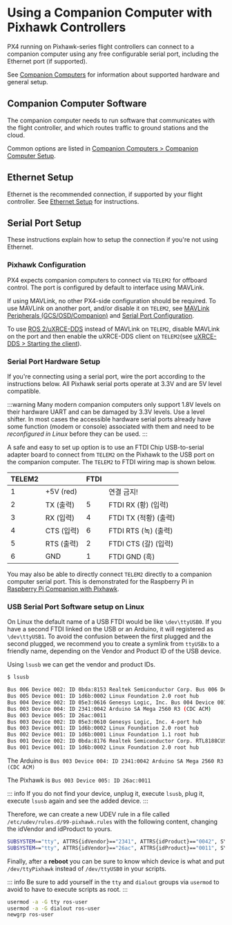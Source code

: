 # Using a Companion Computer with Pixhawk Controllers

PX4 running on Pixhawk-series flight controllers can connect to a companion computer using any free configurable serial port, including the Ethernet port (if supported).

See [Companion Computers](../companion_computer/index.md) for information about supported hardware and general setup.

## Companion Computer Software

The companion computer needs to run software that communicates with the flight controller, and which routes traffic to ground stations and the cloud.

Common options are listed in [Companion Computers > Companion Computer Setup](../companion_computer/index.md#companion-computer-software).

## Ethernet Setup

Ethernet is the recommended connection, if supported by your flight controller. See [Ethernet Setup](../advanced_config/ethernet_setup.md) for instructions.

## Serial Port Setup

These instructions explain how to setup the connection if you're not using Ethernet.

### Pixhawk Configuration

PX4 expects companion computers to connect via `TELEM2` for offboard control. The port is configured by default to interface using MAVLink.

If using MAVLink, no other PX4-side configuration should be required. To use MAVLink on another port, and/or disable it on `TELEM2`, see [MAVLink Peripherals (GCS/OSD/Companion)](../peripherals/mavlink_peripherals.md) and [Serial Port Configuration](../peripherals/serial_configuration.md).

To use [ROS 2/uXRCE-DDS](../ros2/user_guide.md) instead of MAVLink on `TELEM2`, disable MAVLink on the port and then enable the uXRCE-DDS client on `TELEM2`(see [uXRCE-DDS > Starting the client](../middleware/uxrce_dds.md#starting-the-client)).

### Serial Port Hardware Setup

If you're connecting using a serial port, wire the port according to the instructions below. All Pixhawk serial ports operate at 3.3V and are 5V level compatible.

:::warning
Many modern companion computers only support 1.8V levels on their hardware UART and can be damaged by 3.3V levels. Use a level shifter. In most cases the accessible hardware serial ports already have some function (modem or console) associated with them and need to be _reconfigured in Linux_ before they can be used.
:::

A safe and easy to set up option is to use an FTDI Chip USB-to-serial adapter board to connect from `TELEM2` on the Pixhawk to the USB port on the companion computer. The `TELEM2` to FTDI wiring map is shown below.

| TELEM2 |           | FTDI | &nbsp;            |
| ------ | --------- | ---- | ----------------- |
| 1      | +5V (red) |      | 연결 금지!            |
| 2      | TX  (출력)  | 5    | FTDI RX (황) (입력)  |
| 3      | RX  (입력)  | 4    | FTDI TX (적황) (출력) |
| 4      | CTS (입력)  | 6    | FTDI RTS (녹) (출력) |
| 5      | RTS (출력)  | 2    | FTDI CTS (갈) (입력) |
| 6      | GND       | 1    | FTDI GND (흑)      |

You may also be able to directly connect `TELEM2` directly to a companion computer serial port. This is demonstrated for the Raspberry Pi in [Raspberry Pi Companion with Pixhawk](../companion_computer/pixhawk_rpi.md).

### USB Serial Port Software setup on Linux

On Linux the default name of a USB FTDI would be like `\dev\ttyUSB0`. If you have a second FTDI linked on the USB or an Arduino, it will registered as `\dev\ttyUSB1`. To avoid the confusion between the first plugged and the second plugged, we recommend you to create a symlink from `ttyUSBx` to a friendly name, depending on the Vendor and Product ID of the USB device.

Using `lsusb` we can get the vendor and product IDs.

```sh
$ lsusb

Bus 006 Device 002: ID 0bda:8153 Realtek Semiconductor Corp. Bus 006 Device 001: ID 1d6b:0003 Linux Foundation 3.0 root hub
Bus 005 Device 001: ID 1d6b:0002 Linux Foundation 2.0 root hub
Bus 004 Device 002: ID 05e3:0616 Genesys Logic, Inc. Bus 004 Device 001: ID 1d6b:0003 Linux Foundation 3.0 root hub
Bus 003 Device 004: ID 2341:0042 Arduino SA Mega 2560 R3 (CDC ACM)
Bus 003 Device 005: ID 26ac:0011
Bus 003 Device 002: ID 05e3:0610 Genesys Logic, Inc. 4-port hub
Bus 003 Device 001: ID 1d6b:0002 Linux Foundation 2.0 root hub
Bus 002 Device 001: ID 1d6b:0001 Linux Foundation 1.1 root hub
Bus 001 Device 002: ID 0bda:8176 Realtek Semiconductor Corp. RTL8188CUS 802.11n WLAN Adapter
Bus 001 Device 001: ID 1d6b:0002 Linux Foundation 2.0 root hub
```

The Arduino is `Bus 003 Device 004: ID 2341:0042 Arduino SA Mega 2560 R3 (CDC ACM)`

The Pixhawk is `Bus 003 Device 005: ID 26ac:0011`

::: info If you do not find your device, unplug it, execute `lsusb`, plug it, execute `lsusb` again and see the added device.
:::

Therefore, we can create a new UDEV rule in a file called `/etc/udev/rules.d/99-pixhawk.rules` with the following content, changing the idVendor and idProduct to yours.

```sh
SUBSYSTEM=="tty", ATTRS{idVendor}=="2341", ATTRS{idProduct}=="0042", SYMLINK+="ttyArduino"
SUBSYSTEM=="tty", ATTRS{idVendor}=="26ac", ATTRS{idProduct}=="0011", SYMLINK+="ttyPixhawk"
```

Finally, after a **reboot** you can be sure to know which device is what and put `/dev/ttyPixhawk` instead of `/dev/ttyUSB0` in your scripts.

::: info Be sure to add yourself in the `tty` and `dialout` groups via `usermod` to avoid to have to execute scripts as root.
:::

```sh
usermod -a -G tty ros-user
usermod -a -G dialout ros-user
newgrp ros-user
```
